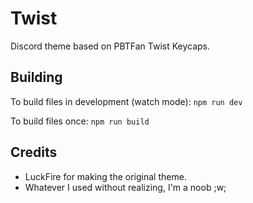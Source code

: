 <!-- ![Atlantic-Cord](https://github.com/atlanticDragon888/Atlantic-cord/raw/main/screenshot/QK9vfxcAQm.png) -->

# Twist
Discord theme based on PBTFan Twist Keycaps.

## Building
To build files in development (watch mode):
```npm run dev```

To build files once:
```npm run build```

## Credits
* LuckFire for making the original theme.
* Whatever I used without realizing, I'm a noob ;w;
